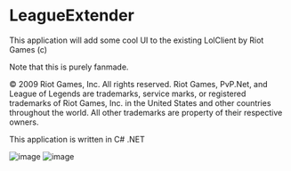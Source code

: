# LeagueExtender
This application will add some cool UI to the existing LolClient by Riot Games (c)

Note that this is purely fanmade.

© 2009 Riot Games, Inc. All rights reserved. Riot Games, PvP.Net, and League of Legends are trademarks, service marks, or registered trademarks of Riot Games, Inc. in the United States and other countries throughout the world. All other trademarks are property of their respective owners.

This application is written in C# .NET

![image](http://i.gyazo.com/f4c185ef084f403871fb02eae386a376.jpg)
![image](http://i.gyazo.com/d7f202789eb9ca0dfdc923a9e80a8d44.png)
